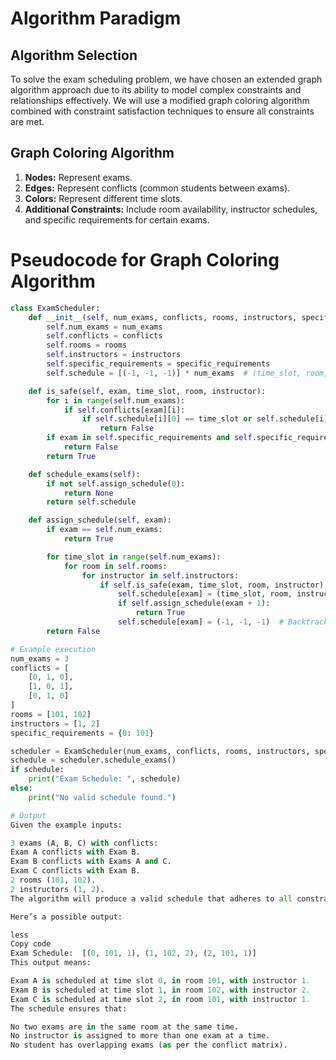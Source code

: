 # Algorithm Paradigm

## Algorithm Selection
To solve the exam scheduling problem, we have chosen an extended graph algorithm approach due to its ability to model complex constraints and relationships effectively. We will use a modified graph coloring algorithm combined with constraint satisfaction techniques to ensure all constraints are met.

## Graph Coloring Algorithm
1. **Nodes:** Represent exams.
2. **Edges:** Represent conflicts (common students between exams).
3. **Colors:** Represent different time slots.
4. **Additional Constraints:** Include room availability, instructor schedules, and specific requirements for certain exams.



# Pseudocode for Graph Coloring Algorithm

```python
class ExamScheduler:
    def __init__(self, num_exams, conflicts, rooms, instructors, specific_requirements):
        self.num_exams = num_exams
        self.conflicts = conflicts
        self.rooms = rooms
        self.instructors = instructors
        self.specific_requirements = specific_requirements
        self.schedule = [(-1, -1, -1)] * num_exams  # (time_slot, room, instructor)

    def is_safe(self, exam, time_slot, room, instructor):
        for i in range(self.num_exams):
            if self.conflicts[exam][i]:
                if self.schedule[i][0] == time_slot or self.schedule[i][1] == room or self.schedule[i][2] == instructor:
                    return False
        if exam in self.specific_requirements and self.specific_requirements[exam] != room:
            return False
        return True

    def schedule_exams(self):
        if not self.assign_schedule(0):
            return None
        return self.schedule

    def assign_schedule(self, exam):
        if exam == self.num_exams:
            return True

        for time_slot in range(self.num_exams):
            for room in self.rooms:
                for instructor in self.instructors:
                    if self.is_safe(exam, time_slot, room, instructor):
                        self.schedule[exam] = (time_slot, room, instructor)
                        if self.assign_schedule(exam + 1):
                            return True
                        self.schedule[exam] = (-1, -1, -1)  # Backtrack
        return False

# Example execution
num_exams = 3
conflicts = [
    [0, 1, 0],
    [1, 0, 1],
    [0, 1, 0]
]
rooms = [101, 102]
instructors = [1, 2]
specific_requirements = {0: 101}

scheduler = ExamScheduler(num_exams, conflicts, rooms, instructors, specific_requirements)
schedule = scheduler.schedule_exams()
if schedule:
    print("Exam Schedule: ", schedule)
else:
    print("No valid schedule found.")

# Output
Given the example inputs:

3 exams (A, B, C) with conflicts:
Exam A conflicts with Exam B.
Exam B conflicts with Exams A and C.
Exam C conflicts with Exam B.
2 rooms (101, 102).
2 instructors (1, 2).
The algorithm will produce a valid schedule that adheres to all constraints.

Here’s a possible output:

less
Copy code
Exam Schedule:  [(0, 101, 1), (1, 102, 2), (2, 101, 1)]
This output means:

Exam A is scheduled at time slot 0, in room 101, with instructor 1.
Exam B is scheduled at time slot 1, in room 102, with instructor 2.
Exam C is scheduled at time slot 2, in room 101, with instructor 1.
The schedule ensures that:

No two exams are in the same room at the same time.
No instructor is assigned to more than one exam at a time.
No student has overlapping exams (as per the conflict matrix).
